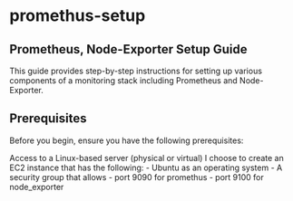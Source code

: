 # promethus-setup
## Prometheus, Node-Exporter Setup Guide
This guide provides step-by-step instructions for setting up various components of a monitoring stack including Prometheus and Node-Exporter.

## Prerequisites
Before you begin, ensure you have the following prerequisites:

Access to a Linux-based server (physical or virtual)
I choose to create an EC2 instance that has the following:
    - Ubuntu as an operating system
    - A security group that allows
        - port 9090 for promethus
        - port 9100 for node_exporter